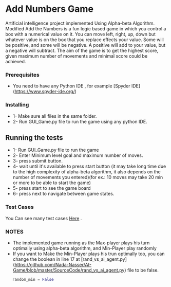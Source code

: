 # Add Numbers Game

Artificial intelligence project implemented Using Alpha-beta Algorithm. 
Modified Add the Numbers is a fun logic based game in which you control a box with a numerical value on it.
You can move left, right, up, down but whatever value is on the box that you replace effects your value. Some
will be positive, and some will be negative. A positive will add to your value, but a negative will subtract.
The aim of the game is to get the highest score, given maximum number of movements and minimal score could
be achieved.

### Prerequisites

* You need to have any Python IDE , for example [Spyder IDE] (https://www.spyder-ide.org/)   

### Installing

* 1- Make sure all files in the same folder.
* 2- Run GUI_Game.py file to run the game using any python IDE.

## Running the tests

* 1- Run GUI_Game.py file to run the game
* 2- Enter Minimum level goal and maximum number of moves. 
* 3- press submit button.
* 4- wait until it's available to press start button (it may take long time due to the high complexity of alpha-beta algorithm, it also depends on the number of movements you entered)(for ex.: 10 moves may take 20 min or more to be able to start the game)
* 5- press start to see the game board 
* 6- press next to navigate between game states.

### Test Cases

You Can see many test cases [Here](https://github.com/Nada-Nasser/AI-Game/blob/master/Documentation/Documentation.pdf) .

### NOTES
* The implemented game running as the Max-player plays his turn optimally using alpha-beta algorithm, and Min-Player play randomly
* If you want to Make the Min-Player plays his trun optimally too, you can change the boolean in line 17 at [rand_vs_ai_agent.py] (https://github.com/Nada-Nasser/AI-Game/blob/master/SourceCode/rand_vs_ai_agent.py) file to be false.
```python
   random_min = False
```
 
